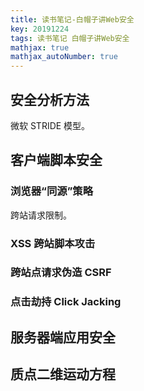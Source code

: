 ```yaml
---
title: 读书笔记-白帽子讲Web安全
key: 20191224
tags: 读书笔记 白帽子讲Web安全 
mathjax: true
mathjax_autoNumber: true
---
```


<!--more-->

## 安全分析方法

微软 STRIDE 模型。

## 客户端脚本安全

### 浏览器“同源”策略

跨站请求限制。

### XSS 跨站脚本攻击

### 跨站点请求伪造 CSRF

### 点击劫持 Click Jacking

## 服务器端应用安全

## 质点二维运动方程
